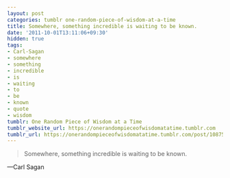 ```yaml
---
layout: post
categories: tumblr one-random-piece-of-wisdom-at-a-time
title: Somewhere, something incredible is waiting to be known.
date: '2011-10-01T13:11:06+09:30'
hidden: true
tags:
- Carl-Sagan
- somewhere
- something
- incredible
- is
- waiting
- to
- be
- known
- quote
- wisdom
tumblr: One Random Piece of Wisdom at a Time
tumblr_website_url: https://onerandompieceofwisdomatatime.tumblr.com
tumblr_url: https://onerandompieceofwisdomatatime.tumblr.com/post/10875602742/somewhere-something-incredible-is-waiting-to-be
---
```

> Somewhere, something incredible is waiting to be known.

—Carl Sagan&nbsp;
